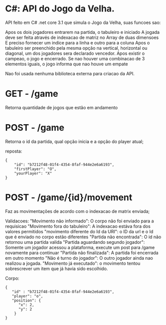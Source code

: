 # C#: API do Jogo da Velha.

API feito em C# .net core 3.1 que simula o Jogo da Velha, suas funcoes sao:

Apos os dois jogadores entrarem na partida, o tabuleiro e iniciado
A jogada deve ser feita através de indexacao de matriz no Array de duas dimensoes
E preciso fornecer um indice para a linha e outro para a coluna
Apos o tabuleiro ser preenchido pela mesma opção na vertical, horizontal ou diagonal, um dos jogadores sera declarado vencedor.
Apos existir o campeao, o jogo e encerrado.
Se nao houver uma combinacao de 3 elementos iguais, o jogo informa que nao houve um empate

Nao foi usada nenhuma biblioteca externa para criacao da API.

# GET - /game
Retorna quantidade de jogos que estão em andamento

# POST - /game
Retorna o id da partida, qual opção inicia e a opção do player atual;

reposta:

    {
        "id": "b7212f48-01f4-4354-8faf-944e2e6a6193",
        "firstPlayer": "O",
        "yourPlayer": "X"
    }

# POST - /game/{id}/movement
Faz as movimentações de acordo com o indexacao de matrix enviada;

Validacoes:
    "Movimento não informado": O corpo não foi enviado para a requisicao
    "Movimento fora do tabuleiro": A indexacao estáva fora dos valores permitidos
    "movimento diferente do Id da URI": o ID da url e o Id que é enviado no corpo estão diferentes
    "Partida não encontrada": O id não retornou uma partida valida
    "Partida aguardando segundo jogador": Somente um jogador acessou a plataforma, execute um post para /game novamente para continuar
    "Partida não finalizada": A partida foi encerrada em outro momento
    "Não é turno do jogador": O outro jogador ainda nao realizou a jogada.
    "Movimento já executado": o movimento tentou sobrescrever um item que já havia sido escolhido.

Corpo:

    {
       "id" : "b7212f48-01f4-4354-8faf-944e2e6a6193",
       "player": "o",
       "position": {
          "x": 2,
          "y": 2
        }
    }


